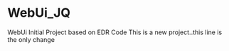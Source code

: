 # WebUi_JQ
WebUi Initial Project based on EDR Code
This is a new project..this line is the only change
